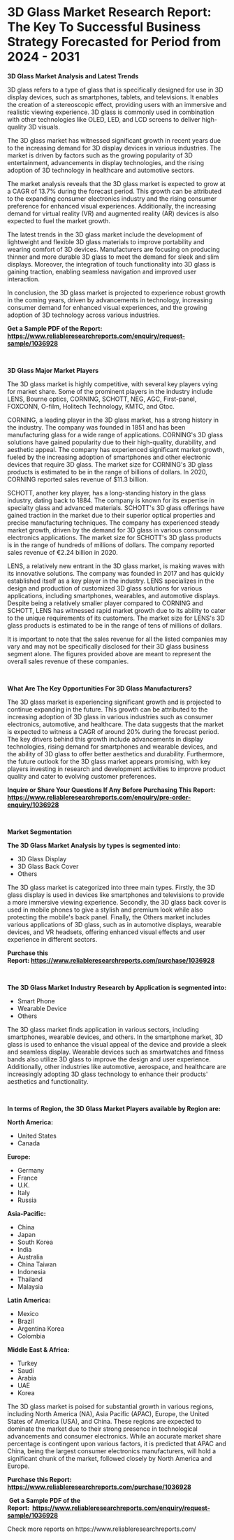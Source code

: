 <p><h1>3D Glass Market Research Report: The Key To Successful Business Strategy Forecasted for Period from 2024 - 2031</h1></p><p><strong>3D Glass Market Analysis and Latest Trends</strong></p>
<p><p>3D glass refers to a type of glass that is specifically designed for use in 3D display devices, such as smartphones, tablets, and televisions. It enables the creation of a stereoscopic effect, providing users with an immersive and realistic viewing experience. 3D glass is commonly used in combination with other technologies like OLED, LED, and LCD screens to deliver high-quality 3D visuals.</p><p>The 3D glass market has witnessed significant growth in recent years due to the increasing demand for 3D display devices in various industries. The market is driven by factors such as the growing popularity of 3D entertainment, advancements in display technologies, and the rising adoption of 3D technology in healthcare and automotive sectors.</p><p>The market analysis reveals that the 3D glass market is expected to grow at a CAGR of 13.7% during the forecast period. This growth can be attributed to the expanding consumer electronics industry and the rising consumer preference for enhanced visual experiences. Additionally, the increasing demand for virtual reality (VR) and augmented reality (AR) devices is also expected to fuel the market growth.</p><p>The latest trends in the 3D glass market include the development of lightweight and flexible 3D glass materials to improve portability and wearing comfort of 3D devices. Manufacturers are focusing on producing thinner and more durable 3D glass to meet the demand for sleek and slim displays. Moreover, the integration of touch functionality into 3D glass is gaining traction, enabling seamless navigation and improved user interaction.</p><p>In conclusion, the 3D glass market is projected to experience robust growth in the coming years, driven by advancements in technology, increasing consumer demand for enhanced visual experiences, and the growing adoption of 3D technology across various industries.</p></p>
<p><strong>Get a Sample PDF of the Report:&nbsp; <a href="https://www.reliableresearchreports.com/enquiry/request-sample/1036928">https://www.reliableresearchreports.com/enquiry/request-sample/1036928</a></strong></p>
<p>&nbsp;</p>
<p><strong>3D Glass Major Market Players</strong></p>
<p><p>The 3D glass market is highly competitive, with several key players vying for market share. Some of the prominent players in the industry include LENS, Bourne optics, CORNING, SCHOTT, NEG, AGC, First-panel, FOXCONN, O-film, Holitech Technology, KMTC, and Gtoc.</p><p>CORNING, a leading player in the 3D glass market, has a strong history in the industry. The company was founded in 1851 and has been manufacturing glass for a wide range of applications. CORNING's 3D glass solutions have gained popularity due to their high-quality, durability, and aesthetic appeal. The company has experienced significant market growth, fueled by the increasing adoption of smartphones and other electronic devices that require 3D glass. The market size for CORNING's 3D glass products is estimated to be in the range of billions of dollars. In 2020, CORNING reported sales revenue of $11.3 billion.</p><p>SCHOTT, another key player, has a long-standing history in the glass industry, dating back to 1884. The company is known for its expertise in specialty glass and advanced materials. SCHOTT's 3D glass offerings have gained traction in the market due to their superior optical properties and precise manufacturing techniques. The company has experienced steady market growth, driven by the demand for 3D glass in various consumer electronics applications. The market size for SCHOTT's 3D glass products is in the range of hundreds of millions of dollars. The company reported sales revenue of €2.24 billion in 2020.</p><p>LENS, a relatively new entrant in the 3D glass market, is making waves with its innovative solutions. The company was founded in 2017 and has quickly established itself as a key player in the industry. LENS specializes in the design and production of customized 3D glass solutions for various applications, including smartphones, wearables, and automotive displays. Despite being a relatively smaller player compared to CORNING and SCHOTT, LENS has witnessed rapid market growth due to its ability to cater to the unique requirements of its customers. The market size for LENS's 3D glass products is estimated to be in the range of tens of millions of dollars.</p><p>It is important to note that the sales revenue for all the listed companies may vary and may not be specifically disclosed for their 3D glass business segment alone. The figures provided above are meant to represent the overall sales revenue of these companies.</p></p>
<p>&nbsp;</p>
<p><strong>What Are The Key Opportunities For 3D Glass Manufacturers?</strong></p>
<p><p>The 3D glass market is experiencing significant growth and is projected to continue expanding in the future. This growth can be attributed to the increasing adoption of 3D glass in various industries such as consumer electronics, automotive, and healthcare. The data suggests that the market is expected to witness a CAGR of around 20% during the forecast period. The key drivers behind this growth include advancements in display technologies, rising demand for smartphones and wearable devices, and the ability of 3D glass to offer better aesthetics and durability. Furthermore, the future outlook for the 3D glass market appears promising, with key players investing in research and development activities to improve product quality and cater to evolving customer preferences.</p></p>
<p><strong>Inquire or Share Your Questions If Any Before Purchasing This Report: <a href="https://www.reliableresearchreports.com/enquiry/pre-order-enquiry/1036928">https://www.reliableresearchreports.com/enquiry/pre-order-enquiry/1036928</a></strong></p>
<p>&nbsp;</p>
<p><strong>Market Segmentation</strong></p>
<p><strong>The 3D Glass Market Analysis by types is segmented into:</strong></p>
<p><ul><li>3D Glass Display</li><li>3D Glass Back Cover</li><li>Others</li></ul></p>
<p><p>The 3D glass market is categorized into three main types. Firstly, the 3D glass display is used in devices like smartphones and televisions to provide a more immersive viewing experience. Secondly, the 3D glass back cover is used in mobile phones to give a stylish and premium look while also protecting the mobile's back panel. Finally, the Others market includes various applications of 3D glass, such as in automotive displays, wearable devices, and VR headsets, offering enhanced visual effects and user experience in different sectors.</p></p>
<p><strong>Purchase this Report:&nbsp;<a href="https://www.reliableresearchreports.com/purchase/1036928">https://www.reliableresearchreports.com/purchase/1036928</a></strong></p>
<p>&nbsp;</p>
<p><strong>The 3D Glass Market Industry Research by Application is segmented into:</strong></p>
<p><ul><li>Smart Phone</li><li>Wearable Device</li><li>Others</li></ul></p>
<p><p>The 3D glass market finds application in various sectors, including smartphones, wearable devices, and others. In the smartphone market, 3D glass is used to enhance the visual appeal of the device and provide a sleek and seamless display. Wearable devices such as smartwatches and fitness bands also utilize 3D glass to improve the design and user experience. Additionally, other industries like automotive, aerospace, and healthcare are increasingly adopting 3D glass technology to enhance their products' aesthetics and functionality.</p></p>
<p>&nbsp;</p>
<p><strong>In terms of Region, the 3D Glass Market Players available by Region are:</strong></p>
<p>
    <p> <strong> North America: </strong>
        <ul>
            <li>United States</li>
            <li>Canada</li>
        </ul>
        </p> 
    <p> <strong> Europe: </strong>
        <ul>
            <li>Germany</li>
            <li>France</li>
            <li>U.K.</li>
            <li>Italy</li>
            <li>Russia</li>
        </ul>
        </p> 
    <p> <strong> Asia-Pacific: </strong>
        <ul>
            <li>China</li>
            <li>Japan</li>
            <li>South Korea</li>
            <li>India</li>
            <li>Australia</li>
            <li>China Taiwan</li>
            <li>Indonesia</li>
            <li>Thailand</li>
            <li>Malaysia</li>
        </ul>
        </p> 
    <p> <strong> Latin America: </strong>
        <ul>
            <li>Mexico</li>
            <li>Brazil</li>
            <li>Argentina Korea</li>
            <li>Colombia</li>
        </ul>
        </p> 
    <p> <strong> Middle East & Africa: </strong>
        <ul>
            <li>Turkey</li>
            <li>Saudi</li>
            <li>Arabia</li>
            <li>UAE</li>
            <li>Korea</li>
        </ul>
    </p>
    </p>
<p><p>The 3D glass market is poised for substantial growth in various regions, including North America (NA), Asia Pacific (APAC), Europe, the United States of America (USA), and China. These regions are expected to dominate the market due to their strong presence in technological advancements and consumer electronics. While an accurate market share percentage is contingent upon various factors, it is predicted that APAC and China, being the largest consumer electronics manufacturers, will hold a significant chunk of the market, followed closely by North America and Europe.</p></p>
<p><strong>Purchase this Report: <a href="https://www.reliableresearchreports.com/purchase/1036928">https://www.reliableresearchreports.com/purchase/1036928</a></strong></p>
<p>&nbsp;<strong>Get a Sample PDF of the Report:&nbsp;&nbsp;<a href="https://www.reliableresearchreports.com/enquiry/request-sample/1036928">https://www.reliableresearchreports.com/enquiry/request-sample/1036928</a></strong></p>
<p><strong></strong></p>
<p>Check more reports on https://www.reliableresearchreports.com/</p>